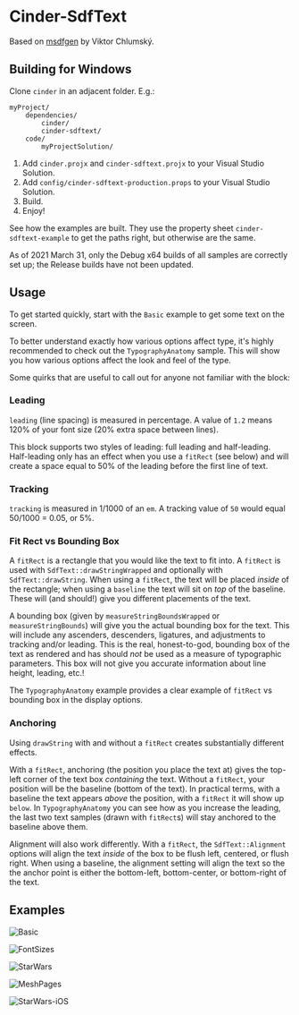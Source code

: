 # Cinder-SdfText

Based on [msdfgen](https://github.com/Chlumsky/msdfgen) by Viktor Chlumský.

## Building for Windows

Clone `cinder` in an adjacent folder. E.g.:

```
myProject/
    dependencies/
        cinder/
        cinder-sdftext/
    code/
        myProjectSolution/
```

1. Add `cinder.projx` and `cinder-sdftext.projx` to your Visual Studio Solution.
2. Add `config/cinder-sdftext-production.props` to your Visual Studio Solution.
3. Build.
4. Enjoy!

See how the examples are built. They use the property sheet `cinder-sdftext-example` to get the paths right, but otherwise are the same.

As of 2021 March 31, only the Debug x64 builds of all samples are correctly set up; the Release builds have not been updated.

## Usage

To get started quickly, start with the `Basic` example to get some text on the screen.

To better understand exactly how various options affect type, it's highly recommended to check out the `TypographyAnatomy` sample. This will show you how various options affect the look and feel of the type.

Some quirks that are useful to call out for anyone not familiar with the block:

### Leading

`leading` (line spacing) is measured in percentage. A value of `1.2` means 120% of your font size (20% extra space between lines).

This block supports two styles of leading: full leading and half-leading. Half-leading only has an effect when you use a `fitRect` (see below) and will create a space equal to 50% of the leading before the first line of text.

### Tracking

`tracking` is measured in 1/1000 of an `em`. A tracking value of `50` would equal 50/1000 = 0.05, or 5%.

### Fit Rect vs Bounding Box

A `fitRect` is a rectangle that you would like the text to fit into. A `fitRect` is used with `SdfText::drawStringWrapped` and optionally with `SdfText::drawString`. When using a `fitRect`, the text will be placed _inside_ of the rectangle; when using a `baseline` the text will sit on _top_ of the baseline. These will (and should!) give you different placements of the text.

A bounding box (given by `measureStringBoundsWrapped` or `measureStringBounds`) will give you the actual bounding box for the text. This will include any ascenders, descenders, ligatures, and adjustments to tracking and/or leading. This is the real, honest-to-god, bounding box of the text as rendered and has should _not_ be used as a measure of typographic parameters. This box will not give you accurate information about line height, leading, etc.!

The `TypographyAnatomy` example provides a clear example of `fitRect` vs bounding box in the display options.

### Anchoring

Using `drawString` with and without a `fitRect` creates substantially different effects.

With a `fitRect`, anchoring (the position you place the text at) gives the top-left corner of the text box _containing_ the text. Without a `fitRect`, your position will be the baseline (bottom of the text). In practical terms, with a baseline the text appears _above_ the position, with a `fitRect` it will show up `below`. In `TypographyAnatomy` you can see how as you increase the leading, the last two text samples (drawn with `fitRect`s) will stay anchored to the baseline above them.

Alignment will also work differently. With a `fitRect`, the `SdfText::Alignment` options will align the text _inside_ of the box to be flush left, centered, or flush right. When using a baseline, the alignment setting will align the text so the the anchor point is either the bottom-left, bottom-center, or bottom-right of the text.

## Examples

![Basic](https://cdn-standard.discourse.org/uploads/libcinder/optimized/1X/6550b3422474c85a7c46b4bc83c02c1a06bcf7e8_1_626x500.png)

![FontSizes](https://cdn-standard.discourse.org/uploads/libcinder/original/1X/a12d8f8322b86763859022e6f25bfd4b54815828.png)

![StarWars](https://cdn-standard.discourse.org/uploads/libcinder/optimized/1X/4743384cafd790e1bbcbf102288a2623b78c376c_1_690x404.png)

![MeshPages](http://discourse.libcinder.org/uploads/libcinder/original/1X/e411bb26f85e2f82d361c187d183cc11c97b04b3.png)

![StarWars-iOS](https://cdn-standard.discourse.org/uploads/libcinder/original/1X/fe3847ea996e890334f109de30780a8fcd30ff51.png)
